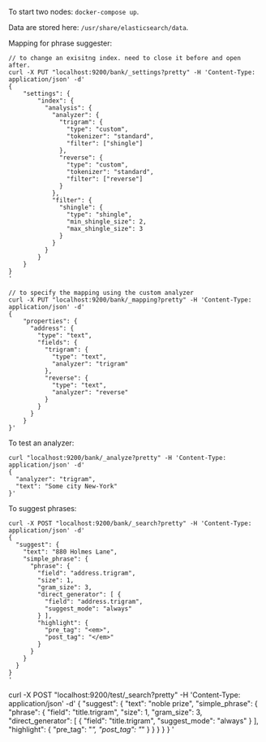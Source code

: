 To start two nodes: `docker-compose up`.

Data are stored here: `/usr/share/elasticsearch/data`.

Mapping for phrase suggester:
```
// to change an exisitng index. need to close it before and open after.
curl -X PUT "localhost:9200/bank/_settings?pretty" -H 'Content-Type: application/json' -d'
{   
    "settings": {
        "index": {
          "analysis": {
            "analyzer": {
              "trigram": {
                "type": "custom",
                "tokenizer": "standard",
                "filter": ["shingle"]
              },
              "reverse": {
                "type": "custom",
                "tokenizer": "standard",
                "filter": ["reverse"]
              }
            },
            "filter": {
              "shingle": {
                "type": "shingle",
                "min_shingle_size": 2,
                "max_shingle_size": 3
              }
            }
          }
        }
    }
}
'
  
// to specify the mapping using the custom analyzer
curl -X PUT "localhost:9200/bank/_mapping?pretty" -H 'Content-Type: application/json' -d'
{
    "properties": {
      "address": {
        "type": "text",
        "fields": {
          "trigram": {
            "type": "text",
            "analyzer": "trigram"
          },
          "reverse": {
            "type": "text",
            "analyzer": "reverse"
          }
        }
      }
    }
}'
```

To test an analyzer:
```
curl "localhost:9200/bank/_analyze?pretty" -H 'Content-Type: application/json' -d'
{
  "analyzer": "trigram",
  "text": "Some city New-York"
}'
```

To suggest phrases:
```
curl -X POST "localhost:9200/bank/_search?pretty" -H 'Content-Type: application/json' -d'
{
  "suggest": {
    "text": "880 Holmes Lane",
    "simple_phrase": {
      "phrase": {
        "field": "address.trigram",
        "size": 1,
        "gram_size": 3,
        "direct_generator": [ {
          "field": "address.trigram",
          "suggest_mode": "always"
        } ],
        "highlight": {
          "pre_tag": "<em>",
          "post_tag": "</em>"
        }
      }
    }
  }
}
'

```

curl -X POST "localhost:9200/test/_search?pretty" -H 'Content-Type: application/json' -d'
{
  "suggest": {
    "text": "noble prize",
    "simple_phrase": {
      "phrase": {
        "field": "title.trigram",
        "size": 1,
        "gram_size": 3,
        "direct_generator": [ {
          "field": "title.trigram",
          "suggest_mode": "always"
        } ],
        "highlight": {
          "pre_tag": "<em>",
          "post_tag": "</em>"
        }
      }
    }
  }
}
'

